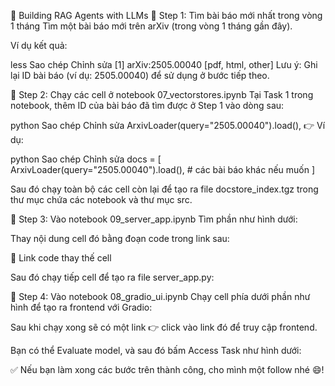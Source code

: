 🚀 Building RAG Agents with LLMs
🔹 Step 1: Tìm bài báo mới nhất trong vòng 1 tháng
Tìm một bài báo mới trên arXiv (trong vòng 1 tháng gần đây).

Ví dụ kết quả:

less
Sao chép
Chỉnh sửa
[1] arXiv:2505.00040 [pdf, html, other]
Lưu ý: Ghi lại ID bài báo (ví dụ: 2505.00040) để sử dụng ở bước tiếp theo.




🔹 Step 2: Chạy các cell ở notebook 07_vectorstores.ipynb
Tại Task 1 trong notebook, thêm ID của bài báo đã tìm được ở Step 1 vào dòng sau:

python
Sao chép
Chỉnh sửa
ArxivLoader(query="2505.00040").load(),
👉 Ví dụ:

python
Sao chép
Chỉnh sửa
docs = [
    ArxivLoader(query="2505.00040").load(),
    # các bài báo khác nếu muốn
]


Sau đó chạy toàn bộ các cell còn lại để tạo ra file docstore_index.tgz trong thư mục chứa các notebook và thư mục src.

🔹 Step 3: Vào notebook 09_server_app.ipynb
Tìm phần như hình dưới:



Thay nội dung cell đó bằng đoạn code trong link sau:

📄 Link code thay thế cell

Sau đó chạy tiếp cell để tạo ra file server_app.py:



🔹 Step 4: Vào notebook 08_gradio_ui.ipynb
Chạy cell phía dưới phần như hình để tạo ra frontend với Gradio:



Sau khi chạy xong sẽ có một link 👉 click vào link đó để truy cập frontend.

Bạn có thể Evaluate model, và sau đó bấm Access Task như hình dưới:



✅ Nếu bạn làm xong các bước trên thành công, cho mình một follow nhé 😄!
